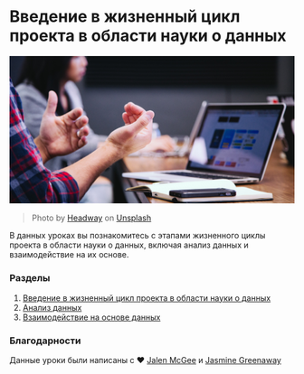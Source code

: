 # Введение в жизненный цикл проекта в области науки о данных

![communication](../images/communication.jpg)
> Photo by <a href="https://unsplash.com/@headwayio?utm_source=unsplash&utm_medium=referral&utm_content=creditCopyText">Headway</a> on <a href="https://unsplash.com/s/photos/communication?utm_source=unsplash&utm_medium=referral&utm_content=creditCopyText">Unsplash</a>
  
В данных уроках вы познакомитесь с этапами жизненного циклы проекта в области науки о данных, включая анализ данных и взаимодействие на их основе.

### Разделы

1. [Введение в жизненный цикл проекта в области науки о данных](14-Introduction/README.md)
2. [Анализ данных](15-Analyzing/README.md)
3. [Взаимодействие на основе данных](16-communication/README.md)

### Благодарности

Данные уроки были написаны с ❤️ [Jalen McGee](https://twitter.com/JalenMCG) и [Jasmine Greenaway](https://twitter.com/paladique)
